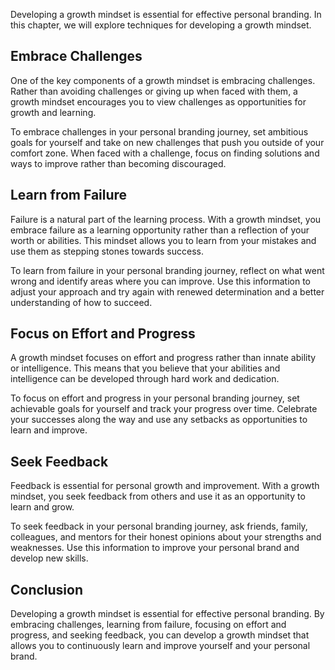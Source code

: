 
Developing a growth mindset is essential for effective personal branding. In this chapter, we will explore techniques for developing a growth mindset.

Embrace Challenges
------------------

One of the key components of a growth mindset is embracing challenges. Rather than avoiding challenges or giving up when faced with them, a growth mindset encourages you to view challenges as opportunities for growth and learning.

To embrace challenges in your personal branding journey, set ambitious goals for yourself and take on new challenges that push you outside of your comfort zone. When faced with a challenge, focus on finding solutions and ways to improve rather than becoming discouraged.

Learn from Failure
------------------

Failure is a natural part of the learning process. With a growth mindset, you embrace failure as a learning opportunity rather than a reflection of your worth or abilities. This mindset allows you to learn from your mistakes and use them as stepping stones towards success.

To learn from failure in your personal branding journey, reflect on what went wrong and identify areas where you can improve. Use this information to adjust your approach and try again with renewed determination and a better understanding of how to succeed.

Focus on Effort and Progress
----------------------------

A growth mindset focuses on effort and progress rather than innate ability or intelligence. This means that you believe that your abilities and intelligence can be developed through hard work and dedication.

To focus on effort and progress in your personal branding journey, set achievable goals for yourself and track your progress over time. Celebrate your successes along the way and use any setbacks as opportunities to learn and improve.

Seek Feedback
-------------

Feedback is essential for personal growth and improvement. With a growth mindset, you seek feedback from others and use it as an opportunity to learn and grow.

To seek feedback in your personal branding journey, ask friends, family, colleagues, and mentors for their honest opinions about your strengths and weaknesses. Use this information to improve your personal brand and develop new skills.

Conclusion
----------

Developing a growth mindset is essential for effective personal branding. By embracing challenges, learning from failure, focusing on effort and progress, and seeking feedback, you can develop a growth mindset that allows you to continuously learn and improve yourself and your personal brand.
